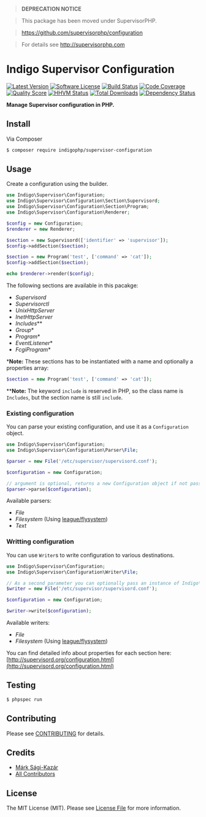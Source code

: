 > **DEPRECATION NOTICE**

> This package has been moved under SupervisorPHP.

> https://github.com/supervisorphp/configuration

> For details see http://supervisorphp.com

# Indigo Supervisor Configuration

[![Latest Version](https://img.shields.io/github/release/indigophp/supervisor-configuration.svg?style=flat-square)](https://github.com/indigophp/supervisor-configuration/releases)
[![Software License](https://img.shields.io/badge/license-MIT-brightgreen.svg?style=flat-square)](LICENSE)
[![Build Status](https://img.shields.io/travis/indigophp/supervisor-configuration.svg?style=flat-square)](https://travis-ci.org/indigophp/supervisor-configuration)
[![Code Coverage](https://img.shields.io/scrutinizer/coverage/g/indigophp/supervisor-configuration.svg?style=flat-square)](https://scrutinizer-ci.com/g/indigophp/supervisor-configuration)
[![Quality Score](https://img.shields.io/scrutinizer/g/indigophp/supervisor-configuration.svg?style=flat-square)](https://scrutinizer-ci.com/g/indigophp/supervisor-configuration)
[![HHVM Status](https://img.shields.io/hhvm/indigophp/supervisor-configuration.svg?style=flat-square)](http://hhvm.h4cc.de/package/indigophp/supervisor-configuration)
[![Total Downloads](https://img.shields.io/packagist/dt/indigophp/supervisor-configuration.svg?style=flat-square)](https://packagist.org/packages/indigophp/supervisor-configuration)
[![Dependency Status](https://img.shields.io/versioneye/d/php/indigophp:supervisor-configuration.svg?style=flat-square)](https://www.versioneye.com/php/indigophp:supervisor-configuration)

**Manage Supervisor configuration in PHP.**


## Install

Via Composer

``` bash
$ composer require indigophp/supervisor-configuration
```

## Usage

Create a configuration using the builder.

``` php
use Indigo\Supervisor\Configuration;
use Indigo\Supervisor\Configuration\Section\Supervisord;
use Indigo\Supervisor\Configuration\Section\Program;
use Indigo\Supervisor\Configuration\Renderer;

$config = new Configuration;
$renderer = new Renderer;

$section = new Supervisord(['identifier' => 'supervisor']);
$config->addSection($section);

$section = new Program('test', ['command' => 'cat']);
$config->addSection($section);

echo $renderer->render($config);
```

The following sections are available in this pacakge:

- _Supervisord_
- _Supervisorctl_
- _UnixHttpServer_
- _InetHttpServer_
- _Includes_**
- _Group_*
- _Program_*
- _EventListener_*
- _FcgiProgram_*


*__Note:__ These sections has to be instantiated with a name and optionally a properties array:

``` php
$section = new Program('test', ['command' => 'cat']);
```

**__Note:__ The keyword `include` is reserved in PHP, so the class name is `Includes`, but the section name is still `include`.


### Existing configuration

You can parse your existing configuration, and use it as a `Configuration` object.

``` php
use Indigo\Supervisor\Configuration;
use Indigo\Supervisor\Configuration\Parser\File;

$parser = new File('/etc/supervisor/supervisord.conf');

$configuration = new Configuration;

// argument is optional, returns a new Configuration object if not passed
$parser->parse($configuration);
```

Available parsers:

- _File_
- _Filesystem_ (Using [league/flysystem](https://github.com/thephpleague/flysystem))
- _Text_


### Writting configuration

You can use `Writer`s to write configuration to various destinations.

``` php
use Indigo\Supervisor\Configuration;
use Indigo\Supervisor\Configuration\Writer\File;

// As a second parameter you can optionally pass an instance of Indigo\Supervisor\Configuration\Renderer
$writer = new File('/etc/supervisor/supervisord.conf');

$configuration = new Configuration;

$writer->write($configuration);
```

Available writers:

- _File_
- _Filesystem_ (Using [league/flysystem](https://github.com/thephpleague/flysystem))


You can find detailed info about properties for each section here:
[http://supervisord.org/configuration.html](http://supervisord.org/configuration.html)


## Testing

``` bash
$ phpspec run
```


## Contributing

Please see [CONTRIBUTING](CONTRIBUTING.md) for details.


## Credits

- [Márk Sági-Kazár](https://github.com/sagikazarmark)
- [All Contributors](https://github.com/indigophp/supervisor-configuration/contributors)


## License

The MIT License (MIT). Please see [License File](LICENSE) for more information.
